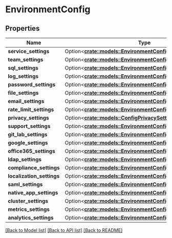 # EnvironmentConfig

## Properties

Name | Type | Description | Notes
------------ | ------------- | ------------- | -------------
**service_settings** | Option<[**crate::models::EnvironmentConfigServiceSettings**](EnvironmentConfig_ServiceSettings.md)> |  | [optional]
**team_settings** | Option<[**crate::models::EnvironmentConfigTeamSettings**](EnvironmentConfig_TeamSettings.md)> |  | [optional]
**sql_settings** | Option<[**crate::models::EnvironmentConfigSqlSettings**](EnvironmentConfig_SqlSettings.md)> |  | [optional]
**log_settings** | Option<[**crate::models::EnvironmentConfigLogSettings**](EnvironmentConfig_LogSettings.md)> |  | [optional]
**password_settings** | Option<[**crate::models::EnvironmentConfigPasswordSettings**](EnvironmentConfig_PasswordSettings.md)> |  | [optional]
**file_settings** | Option<[**crate::models::EnvironmentConfigFileSettings**](EnvironmentConfig_FileSettings.md)> |  | [optional]
**email_settings** | Option<[**crate::models::EnvironmentConfigEmailSettings**](EnvironmentConfig_EmailSettings.md)> |  | [optional]
**rate_limit_settings** | Option<[**crate::models::EnvironmentConfigRateLimitSettings**](EnvironmentConfig_RateLimitSettings.md)> |  | [optional]
**privacy_settings** | Option<[**crate::models::ConfigPrivacySettings**](Config_PrivacySettings.md)> |  | [optional]
**support_settings** | Option<[**crate::models::EnvironmentConfigSupportSettings**](EnvironmentConfig_SupportSettings.md)> |  | [optional]
**git_lab_settings** | Option<[**crate::models::EnvironmentConfigGitLabSettings**](EnvironmentConfig_GitLabSettings.md)> |  | [optional]
**google_settings** | Option<[**crate::models::EnvironmentConfigGitLabSettings**](EnvironmentConfig_GitLabSettings.md)> |  | [optional]
**office365_settings** | Option<[**crate::models::EnvironmentConfigGitLabSettings**](EnvironmentConfig_GitLabSettings.md)> |  | [optional]
**ldap_settings** | Option<[**crate::models::EnvironmentConfigLdapSettings**](EnvironmentConfig_LdapSettings.md)> |  | [optional]
**compliance_settings** | Option<[**crate::models::EnvironmentConfigComplianceSettings**](EnvironmentConfig_ComplianceSettings.md)> |  | [optional]
**localization_settings** | Option<[**crate::models::EnvironmentConfigLocalizationSettings**](EnvironmentConfig_LocalizationSettings.md)> |  | [optional]
**saml_settings** | Option<[**crate::models::EnvironmentConfigSamlSettings**](EnvironmentConfig_SamlSettings.md)> |  | [optional]
**native_app_settings** | Option<[**crate::models::EnvironmentConfigNativeAppSettings**](EnvironmentConfig_NativeAppSettings.md)> |  | [optional]
**cluster_settings** | Option<[**crate::models::EnvironmentConfigClusterSettings**](EnvironmentConfig_ClusterSettings.md)> |  | [optional]
**metrics_settings** | Option<[**crate::models::EnvironmentConfigMetricsSettings**](EnvironmentConfig_MetricsSettings.md)> |  | [optional]
**analytics_settings** | Option<[**crate::models::EnvironmentConfigAnalyticsSettings**](EnvironmentConfig_AnalyticsSettings.md)> |  | [optional]

[[Back to Model list]](../README.md#documentation-for-models) [[Back to API list]](../README.md#documentation-for-api-endpoints) [[Back to README]](../README.md)



